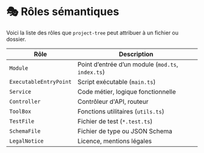 # 🎭 Rôles sémantiques

Voici la liste des rôles que `project-tree` peut attribuer à un fichier ou dossier.

| Rôle                   | Description                                       |
| ---------------------- | ------------------------------------------------- |
| `Module`               | Point d’entrée d’un module (`mod.ts`, `index.ts`) |
| `ExecutableEntryPoint` | Script exécutable (`main.ts`)                     |
| `Service`              | Code métier, logique fonctionnelle                |
| `Controller`           | Contrôleur d'API, routeur                         |
| `ToolBox`              | Fonctions utilitaires (`utils.ts`)                |
| `TestFile`             | Fichier de test (`*.test.ts`)                     |
| `SchemaFile`           | Fichier de type ou JSON Schema                    |
| `LegalNotice`          | Licence, mentions légales                         |
